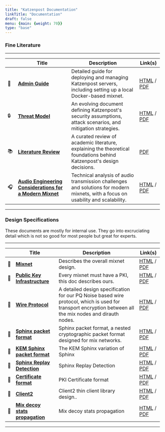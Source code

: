 ```yaml
---
title: "Katzenpost Documentation"
linkTitle: "Documentation"
draft: false
menu: {main: {weight: 70}}
type: "base"
---
```



### Fine Literature

---

|      | Title                                                                                                    | Description                                                                                                                                                        | Link(s)                                                                                                                     |
|------|----------------------------------------------------------------------------------------------------------|--------------------------------------------------------------------------------------------------------------------------------------------------------------------|--------------------------------------------------------------------------------------------------------------------------|
| 📖   | **[Admin Guide](/docs/admin_guide)**                                                                    | Detailed guide for deploying and managing Katzenpost servers, including setting up a local Docker-based mixnet.                                                   | [HTML](/docs/admin_guide) / [PDF](/admin_guide/admin_guide.pdf)                                                                                              |
| 🔒   | **[Threat Model](/docs/threat_model)**                                                                   | An evolving document defining Katzenpost's security assumptions, attack scenarios, and mitigation strategies.                                                      | [HTML](/docs/threat_model) / [PDF](/research/Threat_Model_Doc.pdf)                     |
| 📚   | **[Literature Review](/research/Literature_overview__website_version.pdf)**          | A curated review of academic literature, explaining the theoretical foundations behind Katzenpost's design decisions.                                              | [PDF](/research/Literature_overview__website_version.pdf)                                 |
| 🎧   | **[Audio Engineering Considerations for a Modern Mixnet](/docs/audio_eng)**                                                  | Technical analysis of audio transmission challenges and solutions for modern mixnets, with a focus on usability and scalability.                                   | [HTML](/docs/audio_eng) / [PDF](/research/Audio_Engineering_Considerations_for_a_Modern_Mixnet.pdf) |

---

### Design Specifications

These documents are mostly for internal use. They go into excruciating detail which is not so good for most people but great for experts.

---

|    | Title                                                                            | Description                                                                                                                                               | Link(s)                                                        |
|----|----------------------------------------------------------------------------------|-----------------------------------------------------------------------------------------------------------------------------------------------------------|----------------------------------------------------------------|
| 📖 | **[Mixnet](/docs/specs/mixnet)**                                                  | Describes the overall mixnet design.                                                                                                                | [HTML](/docs/specs/mixnet) / [PDF](/docs/specs/mixnet.pdf)                                       |
| 📖 | **[Public Key Infrastructure](/docs/specs/pki)**                                  | Every mixnet must have a PKI, this doc describes ours.                                                                                              | [HTML](/docs/specs/pki) / [PDF](/docs/specs/pki.pdf)                                          |
| 📖 | **[Wire Protocol](/docs/specs/wire_protocol)**                                        | A detailed design specification for our PQ Noise based wire protocol, which is used for transport encryption between all the mix nodes and dirauth nodes. | [HTML](/docs/specs/wire_protocol) / [PDF](/docs/specs/wire_protocol.pdf) |
| 📖 | **[Sphinx packet format](/docs/specs/sphinx.pdf)**                                    | Sphinx packet format, a nested cryptographic packet format designed for mix networks.                                                                                                                                      | [HTML](/docs/specs/sphinx) / [PDF](/docs/specs/sphinx.pdf)                                       |
| 📖 | **[KEM Sphinx packet format](/docs/specs/kem_sphinx)**                                | The KEM Sphinx variation of Sphinx                                                                                                                        | [HTML](/docs/specs/kem_sphinx) / [PDF](/docs/specs/kemsphinx.pdf)                                    |
| 📖   | **[Sphinx Replay Detection](/specs/sphinx_replay_detection)**   | Sphinx Replay Detection | [HTML](/docs/specs/sphinx_replay_detection) / [PDF](/docs/specs/sphinx_replay_detection.pdf) |
| 📖 | **[Certificate format](/docs/specs/certificate)**                                 | PKI Certificate format                                                                                                                                        | [HTML](/docs/specs/certificate) / [PDF](/docs/specs/certificate.pdf)                                  |
| 📖 | **[Client2](/docs/specs/client2)**                                                | Client2 thin client library design..                                                                                                                                                  | [HTML](/docs/specs/client2) / [PDF](/docs/specs/client2.pdf)                                      |
| 📖 | **[Mix decoy stats propagation](/docs/specs/mix_decoy_stats_propagation)** | Mix decoy stats propagation                                                                                                                               | [HTML](/docs/specs/mix_decoy_stats_propagation) / [PDF](/docs/specs/mix_decoy_stats_propagation.pdf)                  |


---

